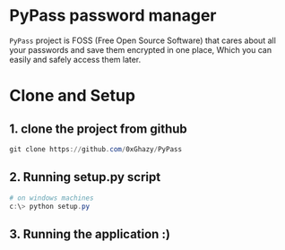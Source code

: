 <img>

# PyPass password manager
`PyPass` project is FOSS (Free Open Source Software) that cares about all your passwords 
and save them encrypted in one place, Which you can easily and safely access them later.
# Clone and Setup

## 1. clone the project from github
```powershell
git clone https://github.com/0xGhazy/PyPass
```

## 2. Running setup.py script
```powershell
# on windows machines
c:\> python setup.py
```

## 3. Running the application :)